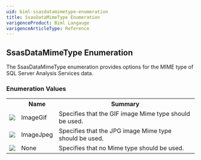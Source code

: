 ```yaml
---
uid: biml-ssasdatamimetype-enumeration
title: SsasDataMimeType Enumeration
varigenceProduct: Biml Langauge
varigenceArticleType: Reference
---
```


## SsasDataMimeType Enumeration<div class="LanguageSummary"><div class ="SummaryItem">The SsasDataMimeType enumeration provides options for the MIME type of SQL Server Analysis Services data.</div></div><div class="EnumValueGroup">### Enumeration Values<table id="EnumValue" class="MemberList"><tbody><tr><th class="MemberTypeIconColumnHeader">&nbsp;</th><th class="MemberNameColumnHeader">Name</th><th class="MemberSummaryColumnHeader">Summary</th></tr><tr class="cd0"><td align="center" class="MemberTypeIcon"><img src="enumValue.png"></img></td><td class="MemberName">ImageGif</td><td class="MemberSummary"><div class ="SummaryItem">Specifies that the GIF image Mime type should be used.</div></td></tr><tr class="cd1"><td align="center" class="MemberTypeIcon"><img src="enumValue.png"></img></td><td class="MemberName">ImageJpeg</td><td class="MemberSummary"><div class ="SummaryItem">Specifies that the JPG image Mime type should be used.</div></td></tr><tr class="cd0"><td align="center" class="MemberTypeIcon"><img src="enumValue.png"></img></td><td class="MemberName">None</td><td class="MemberSummary"><div class ="SummaryItem">Specifies that no Mime type should be used.</div></td></tr></tbody></table></div>